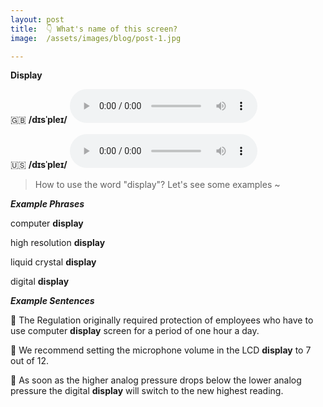 ```yaml
---
layout: post
title:  👇 What's name of this screen?
image:  /assets/images/blog/post-1.jpg

---
```

**<B>Display</B>**

🇬🇧 <B>/dɪsˈpleɪ/</B>
<audio controls="controls">
  <source src="/assets/audio/display-gb.mp3" type="audio/mpeg">
<embed height="100" width="100" src="/i/song.mp3" />
</audio>

🇺🇸 <B>/dɪsˈpleɪ/</B>
<audio controls="controls">
  <source src="/assets/audio/display-us.mp3" type="audio/mpeg">
<embed height="100" width="100" src="/i/song.mp3" />
</audio>

> How to use the word "display"? Let's see some examples ~ 

**<i> <B> Example Phrases </B></i>**

computer <B>display</B>

high resolution <B>display</B>

liquid crystal <B>display</B>

digital <B>display</B>


**<i> <B> Example Sentences </B></i>**

📍 The Regulation originally required protection of employees who have to use computer <B>display</B> screen for a period of one hour a day. <br>

📍 We recommend setting the microphone volume in the LCD <B>display</B> to 7 out of 12.<br>

📍 As soon as the higher analog pressure drops below the lower analog pressure the digital <B>display</B> will switch to the new highest reading. <br>